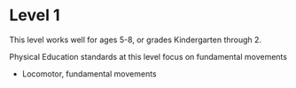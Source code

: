 # Level 1

This level works well for ages 5-8, or grades Kindergarten through 2.

Physical Education standards at this level focus on fundamental movements

* Locomotor, fundamental movements
